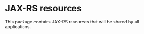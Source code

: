 # JAX-RS resources

This package contains JAX-RS resources that will be shared by all applications.
